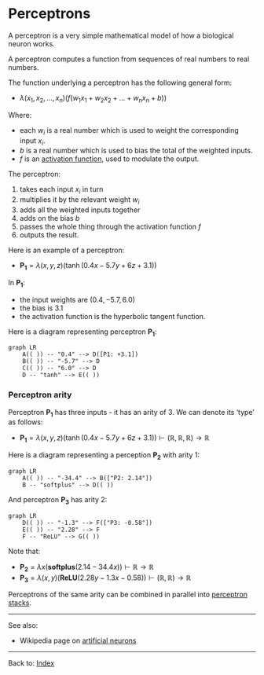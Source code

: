# Perceptrons

A perceptron is a very simple mathematical model of how a biological neuron works.

A perceptron computes a function from sequences of real numbers to real numbers.

The function underlying a perceptron has the following general form:
- $\lambda(x_1,x_2,\ldots,x_n)(f(w_1x_1 + w_2x_2 + \ldots + w_nx_n +b))$

Where:
- each $w_i$ is a real number which is used to weight the corresponding input $x_i$.
- $b$ is a real number which is used to bias the total of the weighted inputs.
- $f$ is an [activation function](activation_functions.md), used to modulate the output.

The perceptron: 
1. takes each input $x_i$ in turn
2. multiplies it by the relevant weight $w_i$
3. adds all the weighted inputs together
4. adds on the bias $b$
5. passes the whole thing through the activation function $f$
6. outputs the result.

Here is an example of a perceptron:
- $\mathbf{P_1} = \lambda(x,y,z)(\tanh(0.4x - 5.7y + 6z + 3.1))$

In $\mathbf{P_1}$:
- the input weights are $(0.4,-5.7,6.0)$
- the bias is $3.1$
- the activation function is the hyperbolic tangent function.

Here is a diagram representing perceptron $\mathbf{P_1}$:

```mermaid
graph LR
    A(( )) -- "0.4" --> D([P1: +3.1])
    B(( )) -- "-5.7" --> D
    C(( )) -- "6.0" --> D
    D -- "tanh" --> E(( ))
```

### Perceptron arity

Perceptron $\mathbf{P_1}$ has three inputs - it has an arity of 3. We can denote its ‘type’ as follows:
- $\mathbf{P_1} = \lambda(x,y,z)(\tanh(0.4x - 5.7y + 6z + 3.1)) \vdash (\mathbb{R},\mathbb{R},\mathbb{R})\to\mathbb{R}$

Here is a diagram representing a perception $\mathbf{P_2}$ with arity 1:

```mermaid
graph LR
    A(( )) -- "-34.4" --> B(["P2: 2.14"])
    B -- "softplus" --> D(( ))
```

And perceptron $\mathbf{P_3}$ has arity 2:

```mermaid
graph LR
    D(( )) -- "-1.3" --> F(["P3: -0.58"])
    E(( )) -- "2.28" --> F
    F -- "ReLU" --> G(( ))
```

Note that:
- $\mathbf{P_2} = \lambda x(\mathbf{softplus}(2.14 - 34.4x)) \vdash \mathbb{R}\to\mathbb{R}$
- $\mathbf{P_3} = \lambda(x,y)(\mathbf{ReLU}(2.28y - 1.3x -0.58)) \vdash (\mathbb{R},\mathbb{R})\to\mathbb{R}$

Perceptrons of the same arity can be combined in parallel into [perceptron stacks](perceptron_stacks.md).

----

See also:
- Wikipedia page on [artificial neurons](https://en.wikipedia.org/wiki/Artificial_neuron)

----

Back to: [Index](index.md)
